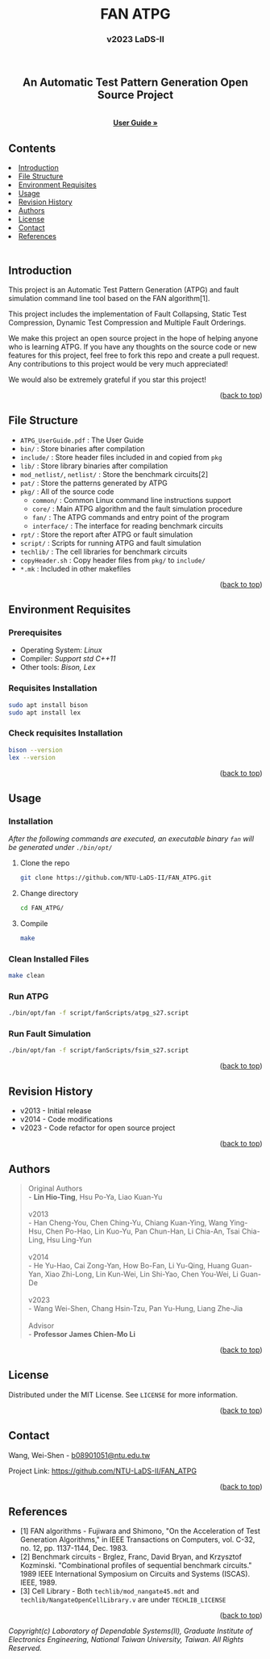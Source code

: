 
<a name="readme-top"></a>

<div align="center">
  <h1 align="center"><b>FAN ATPG</b></h1>
  <h3 align="center">v2023 LaDS-II</h3>
  <br>
  <h2><b>An Automatic Test Pattern Generation Open Source Project</b></h2>
  <p align="center">
    <a href="https://github.com/NTU-LaDS-II/FAN_ATPG/blob/main/ATPG_UserGuide_20230108.pdf"><br>
    <strong>User Guide »</strong></a>
  </p>
</div>

## Contents

<li>
  <a href="#introduction">Introduction</a>
</li>
<li>
  <a href="#file-structure">File Structure</a>
</li>
<li><a href="#environment-requisites">Environment Requisites</a></li>
<li><a href="#usage">Usage</a></li>
<li><a href="#revision-history">Revision History</a></li>
<li><a href="#authors">Authors</a></li>
<li><a href="#license">License</a></li>
<li><a href="#contact">Contact</a></li>
<li><a href="#references">References</a></li>
<br/>

## Introduction

This project is an Automatic Test Pattern Generation (ATPG) and fault simulation command line tool based on the FAN algorithm[1].

This project includes the implementation of Fault Collapsing, Static Test Compression, Dynamic Test Compression and Multiple Fault Orderings.

We make this project an open source project in the hope of helping anyone who is learning ATPG. If you have any thoughts on the source code or new features for this project, feel free to fork this repo and create a pull request. Any contributions to this project would be very much appreciated!

We would also be extremely grateful if you star this project!

<p align="right">(<a href="#readme-top">back to top</a>)</p>

## File Structure

- `ATPG_UserGuide.pdf` : The User Guide
- `bin/` : Store binaries after compilation
- `include/` : Store header files included in and copied from `pkg` 
- `lib/` : Store library binaries after compilation
- `mod_netlist/`, `netlist/` : Store the benchmark circuits[2]
- `pat/` : Store the patterns generated by ATPG
- `pkg/` : All of the source code
  - `common/` : Common Linux command line instructions support
  - `core/` : Main ATPG algorithm and the fault simulation procedure 
  - `fan/` : The ATPG commands and entry point of the program
  - `interface/` : The interface for reading benchmark circuits 
- `rpt/` : Store the report after ATPG or fault simulation 
- `script/` : Scripts for running ATPG and fault simulation 
- `techlib/` : The cell libraries for benchmark circuits
- `copyHeader.sh` : Copy header files from `pkg/` to `include/`
- `*.mk` : Included in other makefiles

<p align="right">(<a href="#readme-top">back to top</a>)</p>


## Environment Requisites

### Prerequisites
* Operating System: *Linux*
* Compiler: *Support std C++11*
* Other tools: *Bison, Lex*

### Requisites Installation
```sh
sudo apt install bison
sudo apt install lex
```
### Check requisites Installation
```sh
bison --version
lex --version
```
<p align="right">(<a href="#readme-top">back to top</a>)</p>

## Usage

### Installation
_After the following commands are executed, an executable binary `fan` will be generated under `./bin/opt/`_
1. Clone the repo
    ```sh
    git clone https://github.com/NTU-LaDS-II/FAN_ATPG.git
    ```
2. Change directory
    ```sh
    cd FAN_ATPG/
    ```
3. Compile
    ```sh
    make
    ```

### Clean Installed Files
```sh
make clean
```

### Run ATPG
```sh
./bin/opt/fan -f script/fanScripts/atpg_s27.script
```

### Run Fault Simulation
```sh
./bin/opt/fan -f script/fanScripts/fsim_s27.script
```

<p align="right">(<a href="#readme-top">back to top</a>)</p>


## Revision History

* v2013 - Initial release
* v2014 - Code modifications
* v2023 - Code refactor for open source project

<p align="right">(<a href="#readme-top">back to top</a>)</p>


## Authors

>Original Authors<br>
>\- **Lin Hio-Ting**, Hsu Po-Ya, Liao Kuan-Yu<br><br>
> v2013<br>
>\- Han Cheng-You, Chen Ching-Yu, Chiang Kuan-Ying, Wang Ying-Hsu, Chen Po-Hao, Lin Kuo-Yu, Pan Chun-Han, Li Chia-An, Tsai Chia-Ling, Hsu Ling-Yun<br><br>
> v2014<br>
>\- He Yu-Hao, Cai Zong-Yan, How Bo-Fan, Li Yu-Qing, Huang Guan-Yan, Xiao Zhi-Long, Lin Kun-Wei, Lin Shi-Yao, Chen You-Wei, Li Guan-De<br><br>
> v2023<br>
>\- Wang Wei-Shen, Chang Hsin-Tzu, Pan Yu-Hung, Liang Zhe-Jia<br><br>
> Advisor<br>
>\- **Professor James Chien-Mo Li**

<p align="right">(<a href="#readme-top">back to top</a>)</p>

## License
Distributed under the MIT License. See `LICENSE` for more information.

<p align="right">(<a href="#readme-top">back to top</a>)</p>

## Contact
Wang, Wei-Shen - b08901051@ntu.edu.tw

Project Link:
https://github.com/NTU-LaDS-II/FAN_ATPG

<p align="right">(<a href="#readme-top">back to top</a>)</p>

## References

* [1] FAN algorithms - Fujiwara and Shimono, "On the Acceleration of Test Generation Algorithms," in IEEE Transactions on Computers, vol. C-32, no. 12, pp. 1137-1144, Dec. 1983.
* [2] Benchmark circuits - Brglez, Franc, David Bryan, and Krzysztof Kozminski. "Combinational profiles of sequential benchmark circuits." 1989 IEEE International Symposium on Circuits and Systems (ISCAS). IEEE, 1989.
* [3] Cell Library - Both `techlib/mod_nangate45.mdt` and `techlib/NangateOpenCellLibrary.v` are under `TECHLIB_LICENSE`

<p align="right">(<a href="#readme-top">back to top</a>)</p>

*Copyright(c) Laboratory of Dependable Systems(II), Graduate Institute of Electronics Engineering,  National Taiwan University, Taiwan. All Rights Reserved.*